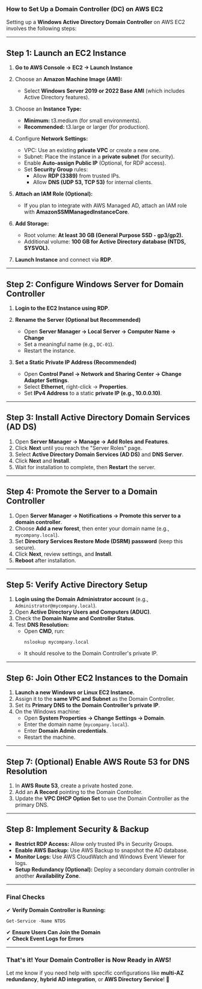 ### **How to Set Up a Domain Controller (DC) on AWS EC2**
Setting up a **Windows Active Directory Domain Controller** on AWS EC2 involves the following steps:

---

## **Step 1: Launch an EC2 Instance**
1. **Go to AWS Console → EC2 → Launch Instance**
2. Choose an **Amazon Machine Image (AMI):**  
   - Select **Windows Server 2019 or 2022 Base AMI** (which includes Active Directory features).
3. Choose an **Instance Type:**  
   - **Minimum:** t3.medium (for small environments).  
   - **Recommended:** t3.large or larger (for production).  
4. Configure **Network Settings:**  
   - VPC: Use an existing **private VPC** or create a new one.  
   - Subnet: Place the instance in a **private subnet** (for security).  
   - Enable **Auto-assign Public IP** (Optional, for RDP access).  
   - Set **Security Group** rules:  
     - Allow **RDP (3389)** from trusted IPs.  
     - Allow **DNS (UDP 53, TCP 53)** for internal clients.  
5. **Attach an IAM Role (Optional):**  
   - If you plan to integrate with AWS Managed AD, attach an IAM role with **AmazonSSMManagedInstanceCore**.

6. **Add Storage:**  
   - Root volume: **At least 30 GB (General Purpose SSD - gp3/gp2).**  
   - Additional volume: **100 GB for Active Directory database (NTDS, SYSVOL).**

7. **Launch Instance** and connect via **RDP**.

---

## **Step 2: Configure Windows Server for Domain Controller**
1. **Login to the EC2 Instance using RDP**.
2. **Rename the Server (Optional but Recommended)**  
   - Open **Server Manager → Local Server → Computer Name → Change**
   - Set a meaningful name (e.g., `DC-01`).
   - Restart the instance.

3. **Set a Static Private IP Address (Recommended)**
   - Open **Control Panel → Network and Sharing Center → Change Adapter Settings**.
   - Select **Ethernet**, right-click → **Properties**.
   - Set **IPv4 Address** to a static **private IP (e.g., 10.0.0.10)**.

---

## **Step 3: Install Active Directory Domain Services (AD DS)**
1. Open **Server Manager → Manage → Add Roles and Features**.
2. Click **Next** until you reach the "Server Roles" page.
3. Select **Active Directory Domain Services (AD DS)** and **DNS Server**.
4. Click **Next** and **Install**.
5. Wait for installation to complete, then **Restart** the server.

---

## **Step 4: Promote the Server to a Domain Controller**
1. Open **Server Manager → Notifications → Promote this server to a domain controller**.
2. Choose **Add a new forest**, then enter your domain name (e.g., `mycompany.local`).
3. Set **Directory Services Restore Mode (DSRM) password** (keep this secure).
4. Click **Next**, review settings, and **Install**.
5. **Reboot** after installation.

---

## **Step 5: Verify Active Directory Setup**
1. **Login using the Domain Administrator account** (e.g., `Administrator@mycompany.local`).
2. Open **Active Directory Users and Computers (ADUC)**.
3. Check the **Domain Name and Controller Status**.
4. Test **DNS Resolution:**
   - Open **CMD**, run:  
     ```
     nslookup mycompany.local
     ```
   - It should resolve to the Domain Controller's private IP.

---

## **Step 6: Join Other EC2 Instances to the Domain**
1. **Launch a new Windows or Linux EC2 Instance.**
2. Assign it to the **same VPC and Subnet** as the Domain Controller.
3. Set its **Primary DNS to the Domain Controller’s private IP**.
4. On the Windows machine:
   - Open **System Properties → Change Settings → Domain**.
   - Enter the domain name (`mycompany.local`).
   - Enter **Domain Admin credentials**.
   - Restart the machine.

---

## **Step 7: (Optional) Enable AWS Route 53 for DNS Resolution**
1. In **AWS Route 53**, create a private hosted zone.
2. Add an **A Record** pointing to the Domain Controller.
3. Update the **VPC DHCP Option Set** to use the Domain Controller as the primary DNS.

---

## **Step 8: Implement Security & Backup**
- **Restrict RDP Access:** Allow only trusted IPs in Security Groups.
- **Enable AWS Backup:** Use AWS Backup to snapshot the AD database.
- **Monitor Logs:** Use AWS CloudWatch and Windows Event Viewer for logs.
- **Setup Redundancy (Optional):** Deploy a secondary domain controller in another **Availability Zone**.

---

### **Final Checks**
✔ **Verify Domain Controller is Running:**  
   ```
   Get-Service -Name NTDS
   ```
✔ **Ensure Users Can Join the Domain**  
✔ **Check Event Logs for Errors**  

---
### **That's it! Your Domain Controller is Now Ready in AWS!**
Let me know if you need help with specific configurations like **multi-AZ redundancy**, **hybrid AD integration**, or **AWS Directory Service**! 🚀
